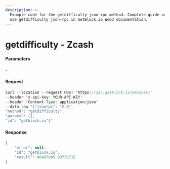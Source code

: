```yaml
---
description: >-
  Example code for the getdifficulty json-rpc method. Сomplete guide on how to
  use getdifficulty json-rpc in GetBlock.io Web3 documentation.
---
```


# getdifficulty - Zcash

#### Parameters

\-

#### Request

```java
curl --location --request POST 'https://zec.getblock.io/mainnet/' 
--header 'x-api-key: YOUR-API-KEY' 
--header 'Content-Type: application/json' 
--data-raw '{"jsonrpc": "2.0",
"method": "getdifficulty",
"params": [],
"id": "getblock.io"}'
```

#### Response

```java
{
    "error": null,
    "id": "getblock.io",
    "result": 48487005.99738715
}
```
